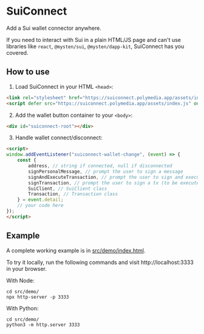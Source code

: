 # SuiConnect

Add a Sui wallet connector anywhere.

If you need to interact with Sui in a plain HTML/JS page and can't use libraries like `react`, `@mysten/sui`, `@mysten/dapp-kit`, SuiConnect has you covered.

## How to use

1. Load SuiConnect in your HTML `<head>`:
```html
<link rel="stylesheet" href="https://suiconnect.polymedia.app/assets/index.css">
<script defer src="https://suiconnect.polymedia.app/assets/index.js" onload="window.suiconnectInit()"></script>
```

2. Add the wallet button container to your `<body>`:
```html
<div id="suiconnect-root"></div>
```

3. Handle wallet connect/disconnect:
```html
<script>
window.addEventListener("suiconnect-wallet-change", (event) => {
    const {
        address, // string if connected, null if disconnected
        signPersonalMessage, // prompt the user to sign a message
        signAndExecuteTransaction, // prompt the user to sign and execute a tx
        signTransaction, // prompt the user to sign a tx (to be executed with SuiClient)
        SuiClient, // SuiClient class
        Transaction, // Transaction class
    } = event.detail;
    // your code here
});
</script>
```

## Example

A complete working example is in [src/demo/index.html](./src/demo/index.html).

To try it locally, run the following commands and visit http://localhost:3333 in your browser.

With Node:
```
cd src/demo/
npx http-server -p 3333
```

With Python:
```
cd src/demo/
python3 -m http.server 3333
```
